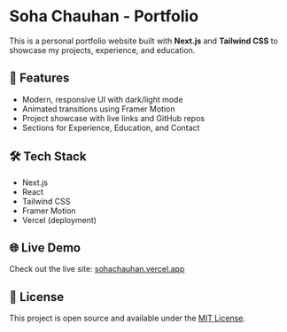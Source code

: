 # Soha Chauhan - Portfolio

This is a personal portfolio website built with **Next.js** and **Tailwind CSS** to showcase my projects, experience, and education.

## 🚀 Features

- Modern, responsive UI with dark/light mode
- Animated transitions using Framer Motion
- Project showcase with live links and GitHub repos
- Sections for Experience, Education, and Contact

## 🛠️ Tech Stack

- Next.js
- React
- Tailwind CSS
- Framer Motion
- Vercel (deployment)

## 🌐 Live Demo

Check out the live site: [sohachauhan.vercel.app](https://sohachauhan.vercel.app)

## 📄 License

This project is open source and available under the [MIT License](LICENSE).
